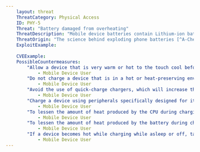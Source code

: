 ```yaml
---
    layout: threat
    ThreatCategory: Physical Access
    ID: PHY-5
    Threat: "Battery damaged from overheating"
    ThreatDescription: "Mobile device batteries contain Lithium-ion batteries, which based on their design and chemical composition, will always produce some heat (and a combustible gas) during charging or expenditure of charge. They are, however, designed to dissipate some measure of these as they are generated. However, if a battery is damaged, defective, poorly designed, or misused, the battery has an increased chance to generate more heat over time than it can safely dissipate, which can lead to overheating. Overheating can break-down battery components and cause an effect called `heat runaway'. During this effect, the electrolytes in the battery undergo a chemical reaction that produces additional heat and gas, which perpetuates the effect. Eventually, the excess heat and gas will combust, which may deform the battery or even cause fire or explosion, potentially resulting in damage to other components of the device."
    ThreatOrigin: "The science behind exploding phone batteries [^A-Chen-L-Goode-1]"
    ExploitExample: 
        
    CVEExample:
    PossibleCountermeasures:
        "Allow a device that is very warm or hot to the touch cool before charging it.":
            - Mobile Device User
        "Do not charge a device that is in a hot or heat-preserving environment, such as in direct sunlight, in a hot car, or under a blanket, as this will decrease the rate at which the device can dissipate heat.":
            - Mobile Device User
        "Avoid the use of quick-charge chargers, which will increase the heat produced during charging operations. and will increase risk of causing the battery to overheat.":
            - Mobile Device User
        "Charge a device using peripherals specifically designed for it, such as the charging unit and cable packaged with the device.":
            - Mobile Device User
        "To lessen the amount of heat produced by the CPU during charging operations, place the device into sleep mode or turn it completely off while charging":
            - Mobile Device User
        "To lessen the amount of heat produced by the battery during charging operations, charge the device from the USB port of a trusted computer.":
            - Mobile Device User
        "If a device becomes hot while charging while asleep or off, take it to a authorized service center so a defective battery can be replaced before causing damage to the device.":
            - Mobile Device User
---
```

